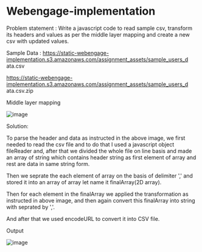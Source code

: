 # Webengage-implementation

Problem statement : Write a javascript code to read sample csv, transform its headers and
values as per the middle layer mapping and create a new csv with updated values.

Sample Data :
https://static-webengage-implementation.s3.amazonaws.com/assignment_assets/sample_users_d
ata.csv

https://static-webengage-implementation.s3.amazonaws.com/assignment_assets/sample_users_d
ata.csv.zip


Middle layer mapping

![image](https://user-images.githubusercontent.com/65385026/191967733-4547c069-9c27-4989-92d0-c660f66fd324.png)


Solution:

To parse the header and data as instructed in the above image, we first needed to read the csv file and to do that I used a javascript object fileReader and, after that we divided the whole file on line basis and made an array of string which contains header string as first element of array and rest are data in same string form.

Then we seprate the each element of array on the basis of delimiter ',' and stored it into an array of array let name it finalArray(2D array).

Then for each element in the finalArray we applied the transformation as instructed in above image, and then again convert this finalArray into string with seprated by ','.

And after that we used encodeURL to convert it into CSV file.




Output

![image](https://user-images.githubusercontent.com/65385026/191976646-db2e30ca-2442-4688-b81b-336567dd614d.png)
